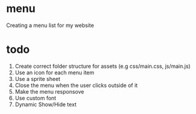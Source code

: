 # menu
Creating a menu list for my website

# todo
1. Create correct folder structure for assets (e.g css/main.css, js/main.js)
2. Use an icon for each menu item
3. Use a sprite sheet
4. Close the menu when the user clicks outside of it
5. Make the menu responsove
6. Use custom font
7. Dynamic Show/Hide text